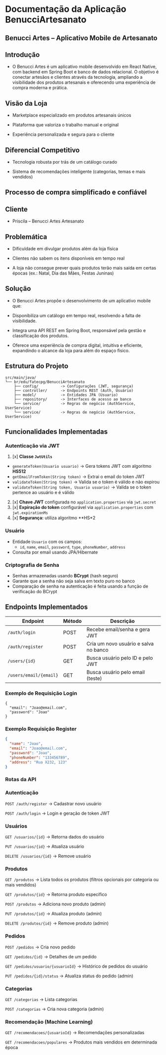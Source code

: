 # Documentação da Aplicação BenucciArtesanato

## Benucci Artes – Aplicativo Mobile de Artesanato
## Introdução

- O Benucci Artes é um aplicativo mobile desenvolvido em React Native, com backend em Spring Boot e banco de dados relacional. O objetivo é conectar artesãos e clientes através da tecnologia, ampliando a visibilidade dos produtos artesanais e oferecendo uma experiência de compra moderna e prática.

## Visão da Loja

- Marketplace especializado em produtos artesanais únicos

- Plataforma que valoriza o trabalho manual e original

- Experiência personalizada e segura para o cliente

## Diferencial Competitivo

- Tecnologia robusta por trás de um catálogo curado

- Sistema de recomendações inteligente (categorias, temas e mais vendidos)

## Processo de compra simplificado e confiável

## Cliente

- Priscila – Benucci Artes Artesanato

## Problemática

- Dificuldade em divulgar produtos além da loja física

- Clientes não sabem os itens disponíveis em tempo real

- A loja não consegue prever quais produtos terão mais saída em certas épocas (ex.: Natal, Dia das Mães, Festas Juninas)

## Solução

- O Benucci Artes propõe o desenvolvimento de um aplicativo mobile que:

- Disponibiliza um catálogo em tempo real, resolvendo a falta de visibilidade.

- Integra uma API REST em Spring Boot, responsável pela gestão e classificação dos produtos.

- Oferece uma experiência de compra digital, intuitiva e eficiente, expandindo o alcance da loja para além do espaço físico.

## Estrutura do Projeto

```
src/main/java/
└── br/edu/fatecpg/BenucciArtesanato
    ├── config/          -> Configurações (JWT, segurança)
    ├── controller/      -> Endpoints REST (Auth, Usuário)
    ├── model/           -> Entidades JPA (Usuario)
    ├── repository/      -> Interfaces de acesso ao banco
    └── service/         -> Regras de negócio (AuthService, UserService)
    └── service/         -> Regras de negócio (AuthService, UserService)
```

## Funcionalidades Implementadas

### Autenticação via JWT

1. [x] **Classe `JwtUtils`**
  - `generateToken(Usuario usuario)` → Gera tokens JWT com algoritmo **HS512**
  - `getEmailFromToken(String token)` → Extrai o email do token JWT
  - `validateToken(String token)` → Valida se o token é válido e não expirou
  - `validateToken(String token, Usuario usuario)` → Valida se o token pertence ao usuário e é válido
2. [x] **Chave JWT** configurada no `application.properties` via `jwt.secret`
3. [x] **Expiração do token** configurável via `application.properties` com `jwt.expirationMs`
4. [x] **Segurança:** utiliza algoritmo **HS*2
### Usuário

- Entidade `Usuario` com os campos:
  - `id`, `name`, `email`, `password`, `type`, `phoneNumber`, `address`
- Consulta por email usando JPA/Hibernate

### Criptografia de Senha

- Senhas armazenadas usando **BCrypt** (hash seguro)
- Garante que a senha não seja salva em texto puro no banco
- Comparação de senha na autenticação é feita usando a função de verificação do BCrypt

## Endpoints Implementados

| Endpoint                | Método | Descrição                             |
|------------------------|--------|---------------------------------------|
| `/auth/login`           | POST   | Recebe email/senha e gera JWT         |
| `/auth/register`        | POST   | Cria um novo usuário e salva no banco |
| `/users/{id}`         | GET    | Busca usuário pelo ID e pelo JWT      |
| `/users/email/{email}`| GET    | Busca usuário pelo email (teste)      |

### Exemplo de Requisição Login

```jsonPOST /auth/login
{
  "email": "Joao@email.com",
  "password": "Joao"
}

```
### Exemplo Requisição Register

```json 
{
  "name": "Joao",
  "email": "Joao@email.com",
  "password": "Joao",
  "phoneNumber": "133456789",
  "address": "Rua X232, 123"
}
```


### Rotas da API

### Autenticação
`POST /auth/register` → Cadastrar novo usuário

`POST /auth/login` → Login e geração de token JWT

### Usuários

`GET /usuarios/{id}` → Retorna dados do usuário

`PUT /usuarios/{id}` → Atualiza usuário

`DELETE /usuarios/{id}` → Remove usuário

### Produtos

`GET /produtos` → Lista todos os produtos (filtros opcionais por categoria ou mais vendidos)

`GET /produtos/{id}` → Retorna produto específico

`POST /produtos` → Adiciona novo produto (admin)

`PUT /produtos/{id}` → Atualiza produto (admin)

`DELETE /produtos/{id}` → Remove produto (admin)

### Pedidos
`POST /pedidos` → Cria novo pedido

`GET /pedidos/{id}` → Detalhes de um pedido

`GET /pedidos/usuario/{usuarioId}` → Histórico de pedidos do usuário

`PUT /pedidos/{id}/status` → Atualiza status do pedido (admin)

### Categorias

`GET /categorias` → Lista categorias

`POST /categorias` → Cria nova categoria (admin)

### Recomendação (Machine Learning)

`GET /recomendacoes/{usuarioId}` → Recomendações personalizadas

`GET /recomendacoes/populares` → Produtos mais vendidos em determinada época
